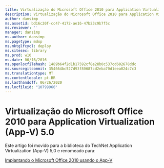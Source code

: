 ```yaml
---
title: Virtualização do Microsoft Office 2010 para Application Virtualization (App-V) 5.0
description: Virtualização do Microsoft Office 2010 para Application Virtualization (App-V) 5.0
author: dansimp
ms.assetid: bd16c20f-cc47-4172-ae16-47b23c9b7f5c
ms.reviewer: ''
manager: dansimp
ms.author: dansimp
ms.pagetype: mdop
ms.mktglfcycl: deploy
ms.sitesec: library
ms.prod: w10
ms.date: 06/16/2016
ms.openlocfilehash: 1489b64f2d1b17592cf8e28b0c537cd602678ddc
ms.sourcegitcommit: 354664bc527d93f80687cd2eba70d1eea024c7c3
ms.translationtype: MT
ms.contentlocale: pt-BR
ms.lasthandoff: 06/26/2020
ms.locfileid: "10799966"
---
```

# Virtualização do Microsoft Office 2010 para Application Virtualization (App-V) 5.0


Este artigo foi movido para a biblioteca do TechNet Application Virtualization (App-V) 5,0 e renomeado para:

[Implantando o Microsoft Office 2010 usando o App-V](../appv-v5/deploying-microsoft-office-2010-by-using-app-v.md)

 

 





